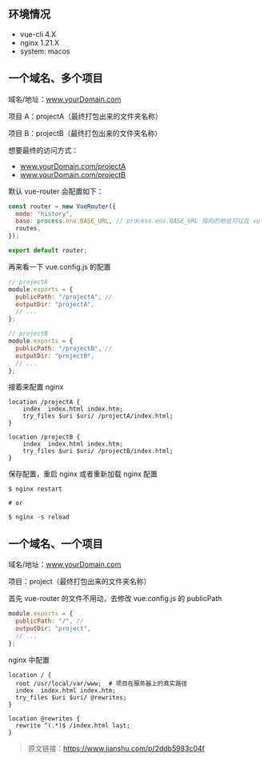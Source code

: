 <!--
 * @Author: wuhaoyuan
 * @Date: 2021-12-13 20:28:09
 * @LastEditTime: 2022-07-06 09:26:51
 * @LastEditors: wuhaoyuan
 * @Description:
 * @FilePath: /blog/开发工具/2021-12-13-vue-router-history-mode-nginx-配置方式.md
-->

## 环境情况

- vue-cli 4.X
- nginx 1.21.X
- system: macos

## 一个域名、多个项目

域名/地址：www.yourDomain.com

项目 A：projectA（最终打包出来的文件夹名称）

项目 B：projectB（最终打包出来的文件夹名称）

想要最终的访问方式：

- www.yourDomain.com/projectA
- www.yourDomain.com/projectB

默认 vue-router 会配置如下：

```js
const router = new VueRouter({
  mode: "history",
  base: process.env.BASE_URL, // process.env.BASE_URL 指向的地址可以在 vue.config.js 中的 publicPath 配置，老的版本是 baseUrl
  routes,
});

export default router;
```

再来看一下 vue.config.js 的配置

```js
// projectA
module.exports = {
  publicPath: "/projectA", //
  outputDir: "projectA",
  // ...
};

// projectB
module.exports = {
  publicPath: "/projectB", //
  outputDir: "projectB",
  // ...
};
```

接着来配置 nginx

```shell
location /projectA {
    index  index.html index.htm;
    try_files $uri $uri/ /projectA/index.html;
}

location /projectB {
    index  index.html index.htm;
    try_files $uri $uri/ /projectB/index.html;
}
```

保存配置，重启 nginx 或者重新加载 nginx 配置

```shell
$ nginx restart

# or

$ nginx -s reload
```

## 一个域名、一个项目

域名/地址：www.yourDomain.com

项目：project（最终打包出来的文件夹名称）

首先 vue-router 的文件不用动，去修改 vue.config.js 的 publicPath

```js
module.exports = {
  publicPath: "/", //
  outputDir: "project",
  // ...
};
```

nginx 中配置

```shell
location / {
  root /usr/local/var/www;  # 项目在服务器上的真实路径
  index  index.html index.htm;
  try_files $uri $uri/ @rewrites;
}

location @rewrites {
  rewrite ^(.*)$ /index.html last;
}
```

> 原文链接：https://www.jianshu.com/p/2ddb5983c04f

